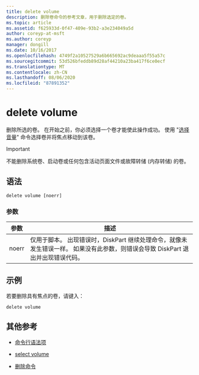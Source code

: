 ```yaml
---
title: delete volume
description: 删除卷命令的参考文章，用于删除选定的卷。
ms.topic: article
ms.assetid: f625933d-0f47-409e-93b2-a3e234049a5d
author: coreyp-at-msft
ms.author: coreyp
manager: dongill
ms.date: 10/16/2017
ms.openlocfilehash: 4749f2a10527529a6b665692ac9deaaa5f55a57c
ms.sourcegitcommit: 53d526bfeddb89d28af44210a23ba417f6ce0ecf
ms.translationtype: MT
ms.contentlocale: zh-CN
ms.lasthandoff: 08/06/2020
ms.locfileid: "87891352"
---
```

# <a name="delete-volume"></a>delete volume

删除所选的卷。 在开始之前，你必须选择一个卷才能使此操作成功。 使用 "[选择音量](select-volume.md)" 命令选择卷并将焦点移动到该卷。

> [!IMPORTANT]
> 不能删除系统卷、启动卷或任何包含活动页面文件或故障转储 (内存转储) 的卷。

## <a name="syntax"></a>语法

```
delete volume [noerr]
```

### <a name="parameters"></a>参数

| 参数 | 描述 |
| --------- | ----------- |
| noerr | 仅用于脚本。 出现错误时，DiskPart 继续处理命令，就像未发生错误一样。 如果没有此参数，则错误会导致 DiskPart 退出并出现错误代码。 |

## <a name="examples"></a>示例

若要删除具有焦点的卷，请键入：

```
delete volume
```

## <a name="additional-references"></a>其他参考

- [命令行语法项](command-line-syntax-key.md)

- [select volume](select-volume.md)

- [删除命令](delete.md)